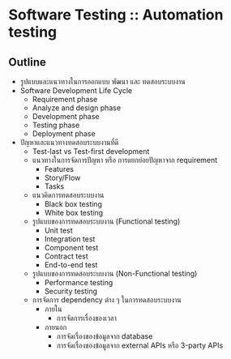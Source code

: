# Software Testing :: Automation testing

## Outline
* รูปแบบและแนวทางในการออกแบบ พัฒนา และ ทดสอบระบบงาน
* Software Development Life Cycle
  * Requirement phase
  * Analyze and design phase
  * Development phase
  * Testing phase
  * Deployment phase
* ปัญหาและแนวทางทดสอบระบบงานที่ดี
  * Test-last vs Test-first development
  * แนวทางในการจัดการปัญหา หรือ การแยกย่อยปัญหาจาก requirement
    * Features
    * Story/Flow
    * Tasks
  * แนวคิดการทดสอบระบบงาน
    * Black box testing
    * White box testing
  * รูปแบบของการทดสอบระบบงาน (Functional testing)
    * Unit test
    * Integration test
    * Component test
    * Contract test
    * End-to-end test
  * รูปแบบของการทดสอบระบบงาน (Non-Functional testing)
    * Performance testing
    * Security testing
  * การจัดการ dependency ต่าง ๆ ในการทดสอบระบบงาน
    * ภายใน
      * การจัดการเรื่องของเวลา
    * ภายนอก
      * การจัดเรื่องของข้อมูลจาก database
      * การจัดเรื่องของข้อมูลจาก external APIs หรือ 3-party APIs
